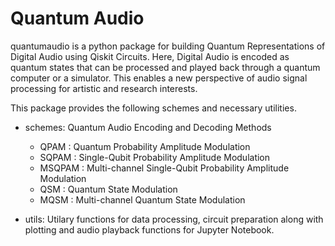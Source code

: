 # Quantum Audio
quantumaudio is a python package for building Quantum Representations of Digital Audio using Qiskit Circuits. Here, Digital Audio is encoded as quantum states that can be processed and played back through a quantum computer or a simulator. This enables a new perspective of audio signal processing for artistic and research interests. 

This package provides the following schemes and necessary utilities.

- schemes: Quantum Audio Encoding and Decoding Methods

    - QPAM   : Quantum Probability Amplitude Modulation
    - SQPAM  : Single-Qubit Probability Amplitude Modulation
    - MSQPAM : Multi-channel Single-Qubit Probability Amplitude Modulation
    - QSM    : Quantum State Modulation
    - MQSM   : Multi-channel Quantum State Modulation

- utils: Utilary functions for data processing, circuit preparation along
         with plotting and audio playback functions for Jupyter Notebook.

